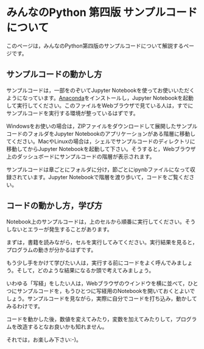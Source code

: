 # みんなのPython 第四版 サンプルコードについて

このページは，みんなのPython第四版のサンプルコードについて解説するページです。

## サンプルコードの動かし方

サンプルコードは，一部をのぞいてJupyter Notebookを使ってお使いいただくようになっています。[Anaconda](https://www.continuum.io/downloads)をインストールし，Jupyter Notebookを起動して実行してください。このファイルをWebブラウザで見ている人は，すでにサンプルコードを実行する環境が整っているはずです。

Windowsをお使いの場合は，ZIPファイルをダウンロードして展開したサンプルコードのフォルダをJupyter Notebookのアプリケーションがある階層に移動してください。MacやLinuxの場合は，シェルでサンプルコードのディレクトリに移動してからJupyter Notebookを起動して下さい。そうすると，Webブラウザ上のダッシュボードにサンプルコードの階層が表示されます。

サンプルコードは章ごとにフォルダに分け，節ごとにipynbファイルになって収録されています。Jupyter Notebookで階層を渡り歩いて，コードをご覧ください。

## コードの動かし方，学び方

Notebook上のサンプルコードは，上のセルから順番に実行してください。そうしないとエラーが発生することがあります。

まずは，書籍を読みながら，セルを実行してみてください。実行結果を見ると，プログラムの動きが分かるはずです。

もう少し手をかけて学びたい人は，実行する前にコードをよく呼んでみましょう。そして，どのような結果になるか頭で考えてみましょう。

いわゆる「写経」をしたい人は，Webブラウザのウインドウを横に並べて，ひとつにサンプルコードを，もうひとつに写経用のNotebookを開いておくとよいでしょう。サンプルコードを見ながら，実際に自分でコードを打ち込み，動かしてみるわけです。

コードを動かした後，数値を変えてみたり，変数を加えてみたりして，プログラムを改造するとなお良いかも知れません。

それでは，お楽しみ下さい:-)。